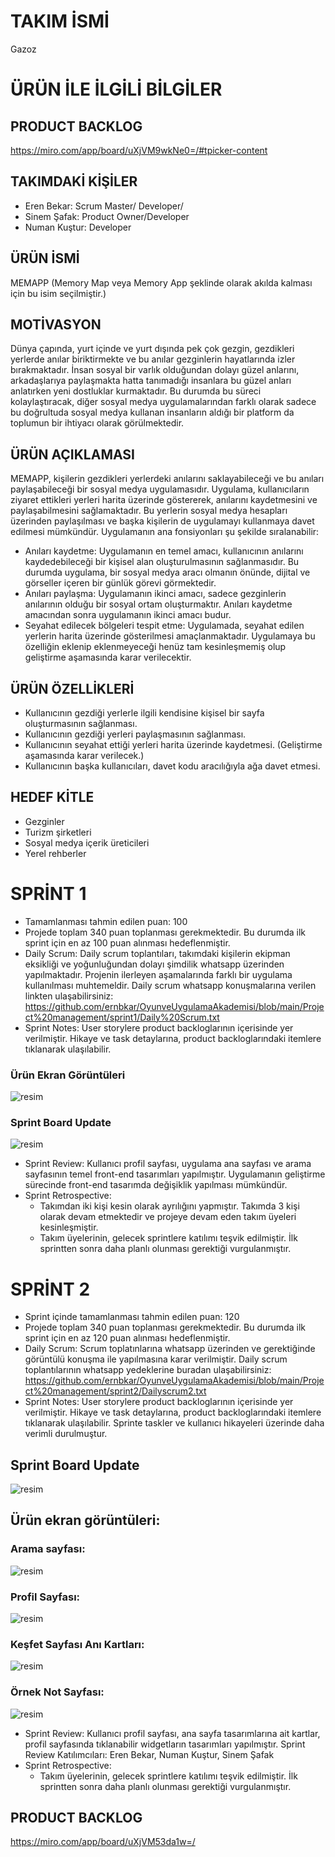 # TAKIM İSMİ
Gazoz

# ÜRÜN İLE İLGİLİ BİLGİLER

## PRODUCT BACKLOG
https://miro.com/app/board/uXjVM9wkNe0=/#tpicker-content
## TAKIMDAKİ KİŞİLER
- Eren Bekar: Scrum Master/ Developer/
- Sinem Şafak: Product Owner/Developer
- Numan Kuştur: Developer

## ÜRÜN İSMİ
MEMAPP (Memory Map veya Memory App şeklinde olarak akılda kalması için bu isim seçilmiştir.)


## MOTİVASYON
Dünya çapında, yurt içinde ve yurt dışında pek çok gezgin, gezdikleri yerlerde anılar biriktirmekte ve bu anılar gezginlerin hayatlarında izler bırakmaktadır. İnsan sosyal bir varlık olduğundan dolayı güzel anlarını, arkadaşlarıya paylaşmakta hatta tanımadığı insanlara bu güzel anları anlatırken yeni dostluklar kurmaktadır. Bu durumda bu süreci kolaylaştıracak, diğer sosyal medya uygulamalarından farklı olarak sadece bu doğrultuda sosyal medya kullanan insanların aldığı bir platform da toplumun bir ihtiyacı olarak görülmektedir.

## ÜRÜN AÇIKLAMASI
MEMAPP, kişilerin gezdikleri yerlerdeki anılarını saklayabileceği ve bu anıları paylaşabileceği bir sosyal medya uygulamasıdır. Uygulama, kullanıcıların ziyaret ettikleri yerleri harita üzerinde göstererek, anılarını kaydetmesini ve paylaşabilmesini sağlamaktadır. Bu yerlerin sosyal medya hesapları üzerinden paylaşılması ve başka kişilerin de uygulamayı kullanmaya davet edilmesi mümkündür. Uygulamanın ana fonsiyonları şu şekilde sıralanabilir:
  - Anıları kaydetme: Uygulamanın en temel amacı, kullanıcının anılarını kaydedebileceği bir kişisel alan oluşturulmasının        sağlanmasıdır. Bu durumda uygulama, bir sosyal medya aracı olmanın önünde, dijital ve görseller içeren bir günlük görevi görmektedir.
  - Anıları paylaşma: Uygulamanın ikinci amacı, sadece gezginlerin anılarının olduğu bir sosyal ortam oluşturmaktır. Anıları kaydetme amacından sonra uygulamanın ikinci amacı budur.
  - Seyahat edilecek bölgeleri tespit etme: Uygulamada, seyahat edilen yerlerin harita üzerinde gösterilmesi amaçlanmaktadır. Uygulamaya bu özelliğin eklenip eklenmeyeceği henüz tam kesinleşmemiş olup geliştirme aşamasında karar verilecektir.

## ÜRÜN ÖZELLİKLERİ
  - Kullanıcının gezdiği yerlerle ilgili kendisine kişisel bir sayfa oluşturmasının sağlanması.
  - Kullanıcının gezdiği yerleri paylaşmasının sağlanması.
  - Kullanıcının seyahat ettiği yerleri harita üzerinde kaydetmesi. (Geliştirme aşamasında karar verilecek.)
  - Kullanıcının başka kullanıcıları, davet kodu aracılığıyla ağa davet etmesi.

## HEDEF KİTLE
  - Gezginler
  - Turizm şirketleri
  - Sosyal medya içerik üreticileri
  - Yerel rehberler

# SPRİNT 1
   - Tamamlanması tahmin edilen puan: 100
   - Projede toplam 340 puan toplanması gerekmektedir. Bu durumda ilk sprint için en az 100 puan alınması hedeflenmiştir.
   - Daily Scrum: Daily scrum toplantıları, takımdaki kişilerin ekipman eksikliği ve yoğunluğundan dolayı şimdilik whatsapp üzerinden yapılmaktadır. Projenin ilerleyen aşamalarında farklı bir uygulama kullanılması muhtemeldir. Daily scrum whatsapp konuşmalarına verilen linkten ulaşabilirsiniz: https://github.com/ernbkar/OyunveUygulamaAkademisi/blob/main/Project%20management/sprint1/Daily%20Scrum.txt
   - Sprint Notes: User storylere product backloglarının içerisinde yer verilmiştir. Hikaye ve task detaylarına, product backloglarındaki itemlere tıklanarak ulaşılabilir.


   ### Ürün Ekran Görüntüleri
   ![resim](https://github.com/ernbkar/OyunveUygulamaAkademisi/assets/92184715/586e124f-95ec-4ecc-8537-3a1053395ae1)

   ### Sprint Board Update
   ![resim](https://github.com/ernbkar/OyunveUygulamaAkademisi/assets/92184715/7f2c0a18-66dd-4ff9-b36b-282559a2f533)


   - Sprint Review: Kullanıcı profil sayfası, uygulama ana sayfası ve arama sayfasının temel front-end tasarımları yapılmıştır. Uygulamanın geliştirme sürecinde front-end tasarımda değişiklik yapılması mümkündür.
   - Sprint Retrospective:
       * Takımdan iki kişi kesin olarak ayrılığını yapmıştır. Takımda 3 kişi olarak devam etmektedir ve projeye devam eden takım üyeleri kesinleşmiştir.
       * Takım üyelerinin, gelecek sprintlere katılımı teşvik edilmiştir. İlk sprintten sonra daha planlı olunması gerektiği vurgulanmıştır.

# SPRİNT 2
  - Sprint içinde tamamlanması tahmin edilen puan: 120
  - Projede toplam 340 puan toplanması gerekmektedir. Bu durumda ilk sprint için en az 120 puan alınması hedeflenmiştir.
  - Daily Scrum: Scrum toplatınlarına whatsapp üzerinden ve gerektiğinde görüntülü konuşma ile yapılmasına karar verilmiştir. Daily scrum toplantılarının whatsapp yedeklerine buradan ulaşabilirsiniz: https://github.com/ernbkar/OyunveUygulamaAkademisi/blob/main/Project%20management/sprint2/Dailyscrum2.txt
  - Sprint Notes: User storylere product backloglarının içerisinde yer verilmiştir. Hikaye ve task detaylarına, product backloglarındaki itemlere tıklanarak ulaşılabilir. Sprinte taskler ve kullanıcı hikayeleri üzerinde daha verimli durulmuştur.
  ## Sprint Board Update
  ![resim](https://github.com/ernbkar/OyunveUygulamaAkademisi/assets/92184715/ac2997a3-3242-4929-8889-0f90d379107d)

  ## Ürün ekran görüntüleri:
  ### Arama sayfası:
  ![resim](https://github.com/ernbkar/OyunveUygulamaAkademisi/assets/92184715/a67064a4-6ab7-4208-a1fb-ecd248ddfff7)
  ### Profil Sayfası:
  ![resim](https://github.com/ernbkar/OyunveUygulamaAkademisi/assets/92184715/77b0ce86-9e7f-4b4f-9e0f-8d66ff78e2ca)
  ### Keşfet Sayfası Anı Kartları:
  ![resim](https://github.com/ernbkar/OyunveUygulamaAkademisi/assets/92184715/5e91c4df-2477-4ff5-b9c1-6c465c07fe73)
  ### Örnek Not Sayfası:
  ![resim](https://github.com/ernbkar/OyunveUygulamaAkademisi/assets/92184715/8c23efee-92fb-43b8-9c02-a1d5b7a90d4c)


  - Sprint Review: Kullanıcı profil sayfası, ana sayfa tasarımlarına ait kartlar, profil sayfasında tıklanabilir widgetların tasarımları yapılmıştır. Sprint Review Katılımcıları: Eren Bekar, Numan Kuştur, Sinem Şafak
  - Sprint Retrospective:
    * Takım üyelerinin, gelecek sprintlere katılımı teşvik edilmiştir. İlk sprintten sonra daha planlı olunması gerektiği vurgulanmıştır.
## PRODUCT BACKLOG
https://miro.com/app/board/uXjVM53da1w=/






